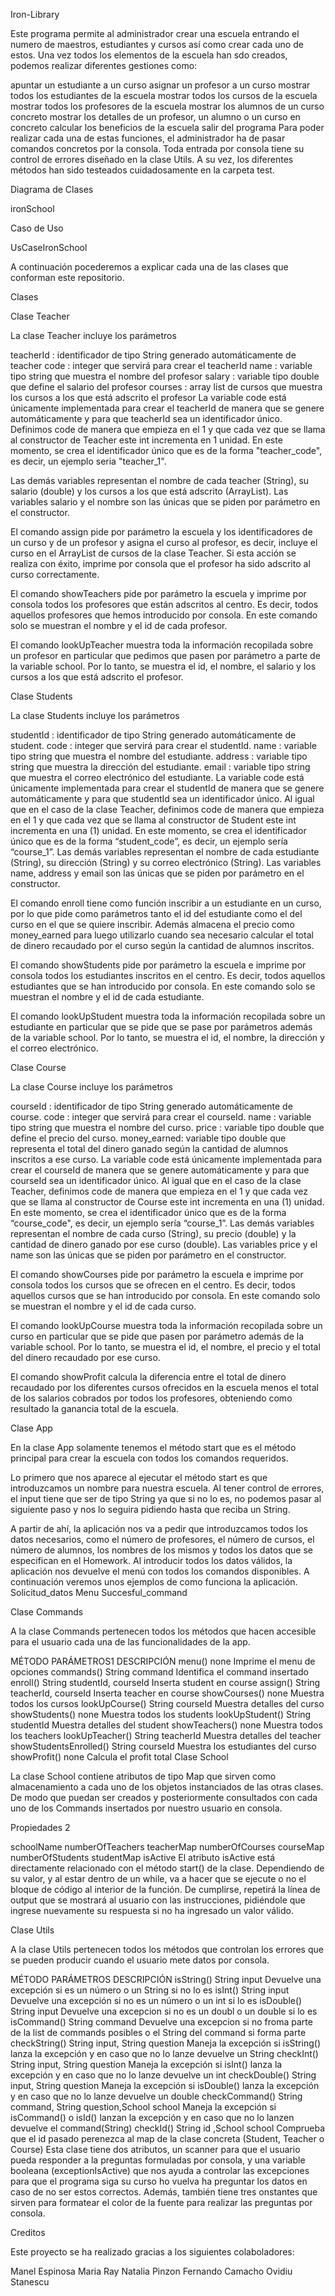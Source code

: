 Iron-Library

Este programa permite al administrador crear una escuela entrando el numero de maestros, estudiantes y cursos así como crear cada uno de estos. Una vez todos los elementos de la escuela han sdo creados, podemos realizar diferentes gestiones como:

apuntar un estudiante a un curso
asignar un profesor a un curso
mostrar todos los estudiantes de la escuela
mostrar todos los cursos de la escuela
mostrar todos los profesores de la escuela
mostrar los alumnos de un curso concreto
mostrar los detalles de un profesor, un alumno o un curso en concreto
calcular los beneficios de la escuela
salir del programa
Para poder realizar cada una de estas funciones, el administrador ha de pasar comandos concretos por la consola. Toda entrada por consola tiene su control de errores diseñado en la clase Utils. A su vez, los diferentes métodos han sido testeados cuidadosamente en la carpeta test.

Diagrama de Clases

ironSchool

Caso de Uso

UsCaseIronSchool

A continuación pocederemos a explicar cada una de las clases que conforman este repositorio.

Clases

Clase Teacher

La clase Teacher incluye los parámetros

teacherId : identificador de tipo String generado automáticamente de teacher
code : integer que servirá para crear el teacherId
name : variable tipo string que muestra el nombre del profesor
salary : variable tipo double que define el salario del profesor
courses : array list de cursos que muestra los cursos a los que está adscrito el profesor
La variable code está únicamente implementada para crear el teacherId de manera que se genere automáticamente y para que teacherId sea un identificador único. Definimos code de manera que empieza en el 1 y que cada vez que se llama al constructor de Teacher este int incrementa en 1 unidad. En este momento, se crea el identificador único que es de la forma "teacher_code", es decir, un ejemplo seria "teacher_1".

Las demás variables representan el nombre de cada teacher (String), su salario (double) y los cursos a los que está adscrito (ArrayList). Las variables salario y el nombre son las únicas que se piden por parámetro en el constructor.

El comando assign pide por parámetro la escuela y los identificadores de un curso y de un profesor y asigna el curso al profesor, es decir, incluye el curso en el ArrayList de cursos de la clase Teacher. Si esta acción se realiza con éxito, imprime por consola que el profesor ha sido adscrito al curso correctamente.

El comando showTeachers pide por parámetro la escuela y imprime por consola todos los profesores que están adscritos al centro. Es decir, todos aquellos profesores que hemos introducido por consola. En este comando solo se muestran el nombre y el id de cada profesor.

El comando lookUpTeacher muestra toda la información recopilada sobre un profesor en particular que pedimos que pasen por parámetro a parte de la variable school. Por lo tanto, se muestra el id, el nombre, el salario y los cursos a los que está adscrito el profesor.

Clase Students

La clase Students incluye los parámetros

studentId : identificador de tipo String generado automáticamente de student.
code : integer que servirá para crear el studentId.
name : variable tipo string que muestra el nombre del estudiante.
address : variable tipo string que muestra la dirección del estudiante.
email : variable tipo string que muestra el correo electrónico del estudiante.
La variable code está únicamente implementada para crear el studentId de manera que se genere automáticamente y para que studentId sea un identificador único. Al igual que en el caso de la clase Teacher, definimos code de manera que empieza en el 1 y que cada vez que se llama al constructor de Student este int incrementa en una (1) unidad. En este momento, se crea el identificador único que es de la forma “student_code”, es decir, un ejemplo sería “course_1”. Las demás variables representan el nombre de cada estudiante (String), su dirección (String) y su correo electrónico (String). Las variables name, address y email son las únicas que se piden por parámetro en el constructor.

El comando enroll tiene como función inscribir a un estudiante en un curso, por lo que pide como parámetros tanto el id del estudiante como el del curso en el que se quiere inscribir. Además almacena el precio como money_earned para luego utilizarlo cuando sea necesario calcular el total de dinero recaudado por el curso según la cantidad de alumnos inscritos.

El comando showStudents pide por parámetro la escuela e imprime por consola todos los estudiantes inscritos en el centro. Es decir, todos aquellos estudiantes que se han introducido por consola. En este comando solo se muestran el nombre y el id de cada estudiante.

El comando lookUpStudent muestra toda la información recopilada sobre un estudiante en particular que se pide que se pase por parámetros además de la variable school. Por lo tanto, se muestra el id, el nombre, la dirección y el correo electrónico.

Clase Course

La clase Course incluye los parámetros

courseId : identificador de tipo String generado automáticamente de course.
code : integer que servirá para crear el courseId.
name : variable tipo string que muestra el nombre del curso.
price : variable tipo double que define el precio del curso.
money_earned: variable tipo double que representa el total del dinero ganado según la cantidad de alumnos inscritos a ese curso.
La variable code está únicamente implementada para crear el courseId de manera que se genere automáticamente y para que courseId sea un identificador único. Al igual que en el caso de la clase Teacher, definimos code de manera que empieza en el 1 y que cada vez que se llama al constructor de Course este int incrementa en una (1) unidad. En este momento, se crea el identificador único que es de la forma “course_code", es decir, un ejemplo sería “course_1”. Las demás variables representan el nombre de cada curso (String), su precio (double) y la cantidad de dinero ganado por ese curso (double). Las variables price y el name son las únicas que se piden por parámetro en el constructor.

El comando showCourses pide por parámetro la escuela e imprime por consola todos los cursos que se ofrecen en el centro. Es decir, todos aquellos cursos que se han introducido por consola. En este comando solo se muestran el nombre y el id de cada curso.

El comando lookUpCourse muestra toda la información recopilada sobre un curso en particular que se pide que pasen por parámetro además de la variable school. Por lo tanto, se muestra el id, el nombre, el precio y el total del dinero recaudado por ese curso.

El comando showProfit calcula la diferencia entre el total de dinero recaudado por los diferentes cursos ofrecidos en la escuela menos el total de los salarios cobrados por todos los profesores, obteniendo como resultado la ganancia total de la escuela.

Clase App

En la clase App solamente tenemos el método start que es el método principal para crear la escuela con todos los comandos requeridos.

Lo primero que nos aparece al ejecutar el método start es que introduzcamos un nombre para nuestra escuela. Al tener control de errores, el input tiene que ser de tipo String ya que si no lo es, no podemos pasar al siguiente paso y nos lo seguira pidiendo hasta que reciba un String.

A partir de ahí, la aplicación nos va a pedir que introduzcamos todos los datos necesarios, como el número de profesores, el número de cursos, el número de alumnos, los nombres de los mismos y todos los datos que se especifican en el Homework. Al introducir todos los datos válidos, la aplicación nos devuelve el menú con todos los comandos disponibles. A continuación veremos unos ejemplos de como funciona la aplicación. Solicitud_datos Menu Succesful_command

Clase Commands

A la clase Commands pertenecen todos los métodos que hacen accesible para el usuario cada una de las funcionalidades de la app.

MÉTODO	PARÁMETROS1	DESCRIPCIÓN
menu()	none	Imprime el menu de opciones
commands()	String command	Identifica el command insertado
enroll()	String studentId, courseId	Inserta student en course
assign()	String teacherId, courseId	Inserta teacher en course
showCourses()	none	Muestra todos los cursos
lookUpCourse()	String courseId	Muestra detalles del curso
showStudents()	none	Muestra todos los students
lookUpStudent()	String studentId	Muestra detalles del student
showTeachers()	none	Muestra todos los teachers
lookUpTeacher()	String teacherId	Muestra detalles del teacher
showStudentsEnrolled()	String courseId	Muestra los estudiantes del curso
showProfit()	none	Calcula el profit total
Clase School

La clase School contiene atributos de tipo Map que sirven como almacenamiento a cada uno de los objetos instanciados de las otras clases. De modo que puedan ser creados y posteriormente consultados con cada uno de los Commands insertados por nuestro usuario en consola.

Propiedades 2

schoolName
numberOfTeachers
teacherMap
numberOfCourses
courseMap
numberOfStudents
studentMap
isActive
El atributo isActive está directamente relacionado con el método start() de la clase. Dependiendo de su valor, y al estar dentro de un while, va a hacer que se ejecute o no el bloque de código al interior de la función. De cumplirse, repetirá la línea de output que se mostrará al usuario con las instrucciones, pidiéndole que ingrese nuevamente su respuesta si no ha ingresado un valor válido.

Clase Utils

A la clase Utils pertenecen todos los métodos que controlan los errores que se pueden producir cuando el usuario mete datos por consola.

MÉTODO	PARÁMETROS	DESCRIPCIÓN
isString()	String input	Devuelve una excepción si es un número o un String si no lo es
isInt()	String input	Devuelve una excepción si no es un número o un int si lo es
isDouble()	String input	Devuelve una excepcion si no es un doubl o un double si lo es
isCommand()	String command	Devuelve una excepcion si no froma parte de la list de commands posibles o el String del command si forma parte
checkString()	String input, String question	Maneja la excepción si isString() lanza la excepción y en caso que no lo lanze devuelve un String
checkInt()	String input, String question	Maneja la excepción si isInt() lanza la excepción y en caso que no lo lanze devuelve un int
checkDouble()	String input, String question	Maneja la excepción si isDouble() lanza la excepción y en caso que no lo lanze devuelve un double
checkCommand()	String command, String question,School school	Maneja la excepción si isCommand() o isId() lanzan la excepción y en caso que no lo lanzen devuelve el command(String)
checkId()	String id ,School school	Comprueba que el id pasado perenezca al map de la clase concreta (Student, Teacher o Course)
Esta clase tiene dos atributos, un scanner para que el usuario pueda responder a la preguntas formuladas por consola, y una variable booleana (exceptionIsActive) que nos ayuda a controlar las excepciones para que el programa siga su curso ho vuelva ha preguntar los datos en caso de no ser estos correctos. Además, también tiene tres onstantes que sirven para formatear el color de la fuente para realizar las preguntas por consola.

Creditos

Este proyecto se ha realizado gracias a los siguientes colaboladores:

Manel Espinosa
Maria Ray
Natalia Pinzon
Fernando Camacho
Ovidiu Stanescu
